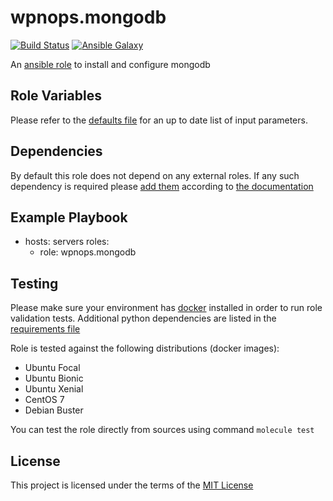 # wpnops.mongodb

[![Build Status](https://github.com/wpnops/ansible-role-mongodb/workflows/CI/badge.svg)](https://github.com/wpnops/ansible-role-mongodb/actions)
[![Ansible Galaxy](http://img.shields.io/badge/ansible--galaxy-wpnops.mongodb.vim-blue.svg)](https://galaxy.ansible.com/wpnops/mongodb/)

An [ansible role](https://galaxy.ansible.com/wpnops/mongodb) to install and configure mongodb

## Role Variables

Please refer to the [defaults file](/defaults/main.yml) for an up to date list of input parameters.

## Dependencies

By default this role does not depend on any external roles. If any such dependency is required please [add them](/meta/main.yml) according to [the documentation](http://docs.ansible.com/ansible/playbooks_roles.html#role-dependencies)

## Example Playbook

- hosts: servers
  roles:
     - role: wpnops.mongodb

## Testing

Please make sure your environment has [docker](https://www.docker.com) installed in order to run role validation tests. Additional python dependencies are listed in the [requirements file](https://github.com/nephelaiio/ansible-role-requirements/blob/master/requirements.txt)

Role is tested against the following distributions (docker images):

  * Ubuntu Focal
  * Ubuntu Bionic
  * Ubuntu Xenial
  * CentOS 7
  * Debian Buster

You can test the role directly from sources using command ` molecule test `

## License

This project is licensed under the terms of the [MIT License](/LICENSE)

